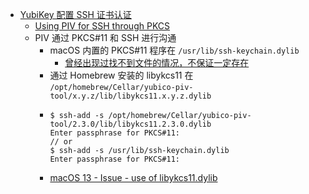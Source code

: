 - [YubiKey 配置 SSH 证书认证](https://wangye.org/posts/2021/04/configure-yubikey-for-ssh-authentication.html)
	- [Using PIV for SSH through PKCS]( https://wangye.org/posts/2021/04/configure-yubikey-for-ssh-authentication.html)
	- PIV  通过 PKCS#11 和 SSH 进行沟通
		- macOS 内置的 PKCS#11 程序在 `/usr/lib/ssh-keychain.dylib`
			- [曾经出现过找不到文件的情况，不保证一定存在](https://developer.apple.com/forums/thread/670307)
		- 通过 Homebrew 安装的 libykcs11 在 `/opt/homebrew/Cellar/yubico-piv-tool/x.y.z/lib/libykcs11.x.y.z.dylib`
		- ```
		  $ ssh-add -s /opt/homebrew/Cellar/yubico-piv-tool/2.3.0/lib/libykcs11.2.3.0.dylib
		  Enter passphrase for PKCS#11:
		  // or
		  $ ssh-add -s /usr/lib/ssh-keychain.dylib
		  Enter passphrase for PKCS#11:
		  ```
		- [macOS 13 - Issue - use of libykcs11.dylib](https://github.com/Yubico/yubico-piv-tool/issues/387)